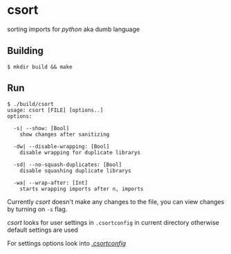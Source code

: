 # csort
sorting imports for *python* aka dumb language

## Building
```
$ mkdir build && make
```

## Run
```
$ ./build/csort
usage: csort [FILE] [options..]
options:

  -s| --show: [Bool]
    show changes after sanitizing

  -dw| --disable-wrapping: [Bool]
    disable wrapping for duplicate librarys

  -sd| --no-squash-duplicates: [Bool]
    disable squashing duplicate librarys

  -wa| --wrap-after: [Int]
    starts wrapping imports after n, imports
```

Currently *csort* doesn't make any changes to the file, you can view changes by turning on `-s` flag.

*csort* looks for user settings in `.csortconfig` in current directory
otherwise default settings are used

For settings options look into *[.csortconfig](.csortconfig)*
